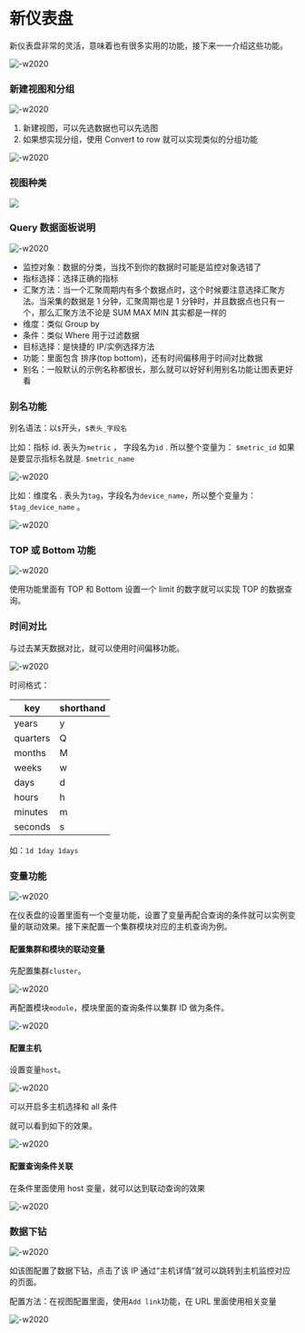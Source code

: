 # 新仪表盘

新仪表盘非常的灵活，意味着也有很多实用的功能，接下来一一介绍这些功能。

![-w2020](media/15909151125720.jpg)

### 新建视图和分组

![-w2020](media/15909151841007.jpg)

1. 新建视图，可以先选数据也可以先选图
2. 如果想实现分组，使用 Convert to row 就可以实现类似的分组功能

![-w2020](media/15909152553607.jpg)

### 视图种类

![](media/15909152982065.jpg)

### Query 数据面板说明

![-w2020](media/15909154784863.jpg)

* 监控对象：数据的分类，当找不到你的数据时可能是监控对象选错了
* 指标选择：选择正确的指标
* 汇聚方法：当一个汇聚周期内有多个数据点时，这个时候要注意选择汇聚方法。当采集的数据是 1 分钟，汇聚周期也是 1 分钟时，并且数据点也只有一个，那么汇聚方法不论是 SUM MAX MIN 其实都是一样的
* 维度：类似 Group by 
* 条件：类似 Where 用于过滤数据
* 目标选择：是快捷的 IP/实例选择方法
* 功能：里面包含 排序(top bottom)，还有时间偏移用于时间对比数据
* 别名：一般默认的示例名称都很长，那么就可以好好利用别名功能让图表更好看

### 别名功能

别名语法：以`$`开头，`$表头_字段名`

比如：指标 id. 表头为`metric` ， 字段名为`id` . 所以整个变量为： `$metric_id` 如果是要显示指标名就是. `$metric_name`

![-w2020](media/15909158599688.jpg)

比如：维度名 . 表头为`tag`，字段名为`device_name`，所以整个变量为：`$tag_device_name` 。

![-w2020](media/15909159867716.jpg)

### TOP 或 Bottom 功能

![-w2020](media/15909161037141.jpg)

使用功能里面有 TOP 和 Bottom 设置一个 limit 的数字就可以实现 TOP 的数据查询。

### 时间对比

与过去某天数据对比，就可以使用时间偏移功能。

![-w2020](media/15909162545529.jpg)

时间格式：

| key  | shorthand | 
|---|---|
| years | y | 
| quarters | Q| 
| months | M | 
| weeks | w | 
| days | d  | 
| hours | h | 
| minutes | m | 
| seconds | s | 

如：`1d 1day 1days`

### 变量功能

![-w2020](media/15909166728713.jpg)

在仪表盘的设置里面有一个变量功能，设置了变量再配合查询的条件就可以实例变量的联动效果。接下来配置一个集群模块对应的主机查询为例。

#### 配置集群和模块的联动变量

先配置集群`cluster`。

![-w2020](media/15909167828079.jpg)

再配置模块`module`，模块里面的查询条件以集群 ID 做为条件。

![-w2020](media/15909168115182.jpg)

#### 配置主机

设置变量`host`。

![-w2020](media/15909169050479.jpg)

可以开启多主机选择和 all 条件 

就可以看到如下的效果。

![-w2020](media/15909169503835.jpg)

#### 配置查询条件关联

在条件里面使用 host 变量，就可以达到联动查询的效果

![-w2020](media/15909170041853.jpg)

### 数据下钻

![-w2020](media/15909170724714.jpg)

如该图配置了数据下钻，点击了该 IP 通过“主机详情”就可以跳转到主机监控对应的页面。

配置方法：在视图配置里面，使用`Add link`功能，在 URL 里面使用相关变量

![-w2020](media/15909171979647.jpg)

